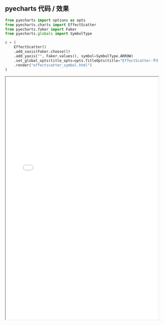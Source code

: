
## pyecharts 代码 / 效果

```python
from pyecharts import options as opts
from pyecharts.charts import EffectScatter
from pyecharts.faker import Faker
from pyecharts.globals import SymbolType

c = (
    EffectScatter()
    .add_xaxis(Faker.choose())
    .add_yaxis("", Faker.values(), symbol=SymbolType.ARROW)
    .set_global_opts(title_opts=opts.TitleOpts(title="EffectScatter-不同Symbol"))
    .render("effectscatter_symbol.html")
)

```

<iframe width="100%" height="800px" src="EffectScatter/effectscatter_symbol.html"></iframe>
